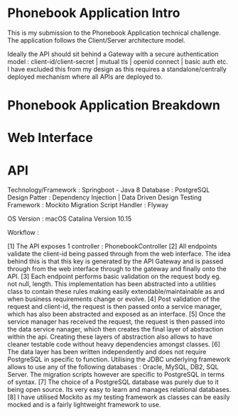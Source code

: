 # Phonebook Application Intro

This is my submission to the Phonebook Application technical challenge. The application follows the Client/Server architecture model. 

Ideally the API should sit behind a Gateway with a secure authentication model : client-id/client-secret | mutual tls | openid connect | basic auth etc. I have excluded this from my design as this requires a standalone/centrally deployed mechanism where all APIs are deployed to. 

# Phonebook Application Breakdown



# Web Interface



# API

Technology/Framework : Springboot - Java 8
Database : PostgreSQL
Design Patter : Dependency Injection | Data Driven Design
Testing Framework : Mockito
Migration Script Handler : Flyway

OS Version : macOS Catalina Version 10.15

Workflow : 

[1] The API exposes 1 controller : PhonebookController 
[2] All endpoints validate the client-id being passed through from the web interface. The idea behind this is that this key is generated by the API Gateway and is passed through from the web interface through to the gateway and finally onto the API. 
[3] Each endpoint performs basic validation on the request body eg. not null, length. This implementation has been abstracted into a utilities class to contain these rules making easily extendable/maintainable as and when business requirements change or evolve.
[4] Post validation of the request and client-id, the request is then passed onto a service manager, which has also been abstracted and exposed as an interface.
[5] Once the service manager has received the request, the request is then passed into the data service nanager, which then creates the final layer of abstraction within the api. Creating these layers of abstraction also allows to have cleaner testable code without heavy dependencies amongst classes.
[6] The data layer has been written independently and does not require PostgreSQL in specific to function. Utilising the JDBC underlying framework allows to use any of the following databases : Oracle, MySQL, DB2, SQL Server. The migration scripts however are specific to PostgreSQL in terms of syntax. 
[7] The choice of a PostgreSQL database was purely due to it being open source. Its very easy to learn and manages relational databases. 
[8] I have utilised Mockito as my testing framework as classes can be easily mocked and is a fairly lightweight framework to use.






